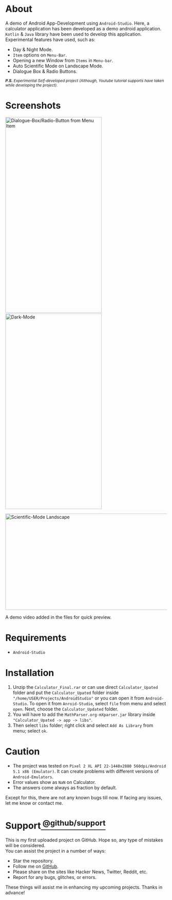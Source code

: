 # About
A demo of Android App-Development using `Android-Studio`. Here, a calculator application has been developed as a demo android application. `Kotlin` & `Java` library have been used to develop this application.
Experimental features have used, such as:
- Day & Night Mode.
- `Item` options on `Menu-Bar`.
- Opening a new Window from `Items` in `Menu-bar`.
- Auto Scientific Mode on Landscape Mode.
- Dialogue Box & Radio Buttons.

<sub> ****P.S.*** Experimental Self-developed project (Although, Youtube tutorial supports have taken while developing the project).*<sub/>
# Screenshots
<img
  src="https://user-images.githubusercontent.com/66734379/213888039-ae04e922-7440-4efa-88da-9a721295b330.png"
  alt="Dialogue-Box/Radio-Button from Menu Item"
  width="300" height="609"/>&emsp;
  <img
  src="https://user-images.githubusercontent.com/66734379/213888060-4070c3be-81d2-423b-a293-64f785c73048.png"
  alt="Dark-Mode"
  width="300" height="609"/><br />
  
  <img
  src="https://user-images.githubusercontent.com/66734379/213888685-b8b7ab33-b973-4664-b9db-1469f8d9e278.png"
  alt="Scientific-Mode Landscape"
  width="609" height="300"/><br />
  
  A demo video added in the files for quick preview.
# Requirements
- `Android-Studio`<br />
# Installation
1. Unzip the `Calculator_Final.rar` or can use direct `Calculator_Upated` folder and put the `Calculator_Upated` folder inside `"/home/USER/Projects/AndroidStudio"` or you can open it from `Android-Studio`. To open it from `Anroid-Studio`, select `file` from menu and select `open`. Next, choose the `Calculator_Updated` folder.
2. You will have to add the `MathParser.org-mXparser.jar` library inside `"Calculator_Upated -> app -> libs"`.
3. Then select `libs` folder; right click and select `Add As Library` from menu; select `ok`.
# Caution
- The project was tested on `Pixel 2 XL API 22-1440x2880 560dpi/Android 5.1 x86 (Emulator)`. It can create problems with different versions of `Android-Emulators`.<br />
- Error values show as `NaN` on Calculator.<br />
- The answers come always as fraction by default.<br />

Except for this, there are not any known bugs till now. If facing any issues, let me know or contact me.
# Support[<sup> @github/support <sup/>](https://support.github.com/)
This is my first uploaded project on GitHub. Hope so, any type of mistakes will be considered.<br />
You can assist the project in a number of ways:
- Star the repository.
- Follow me on [GitHub](https://github.com/HR-Fahim).
- Please share on the sites like Hacker News, Twitter, Reddit, etc.
- Report for any bugs, glitches, or errors. <br />

These things will assist me in enhancing my upcoming projects. Thanks in advance!
